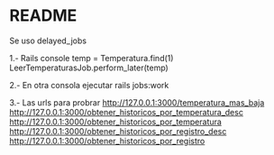 # README

Se uso delayed_jobs

1.- Rails console
temp = Temperatura.find(1)
LeerTemperaturasJob.perform_later(temp)

2.- En otra consola ejecutar
rails jobs:work

3.- Las urls para probrar
http://127.0.0.1:3000/temperatura_mas_baja
http://127.0.0.1:3000/obtener_historicos_por_temperatura_desc
http://127.0.0.1:3000/obtener_historicos_por_temperatura
http://127.0.0.1:3000/obtener_historicos_por_registro_desc
http://127.0.0.1:3000/obtener_historicos_por_registro
